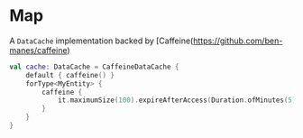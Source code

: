 # Map

A `DataCache` implementation backed by [Caffeine(https://github.com/ben-manes/caffeine)

```kotlin
val cache: DataCache = CaffeineDataCache {
    default { caffeine() }
    forType<MyEntity> {
        caffeine {
            it.maximumSize(100).expireAfterAccess(Duration.ofMinutes(5))
        }
    }
}
```